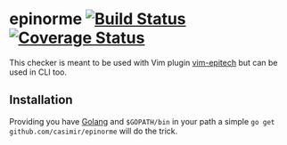 epinorme [![Build Status](https://travis-ci.org/casimir/epinorme.svg?branch=master)](https://travis-ci.org/casimir/epinorme) [![Coverage Status](https://coveralls.io/repos/casimir/epinorme/badge.png?branch=master)](https://coveralls.io/r/casimir/epinorme?branch=master)
========

This checker is meant to be used with Vim plugin [vim-epitech](https://github.com/LeBarbu/vim-epitech) but can be used in CLI too.

## Installation

Providing you have [Golang](https://golang.org/doc/install) and `$GOPATH/bin` in your path a simple `go get github.com/casimir/epinorme` will do the trick.
